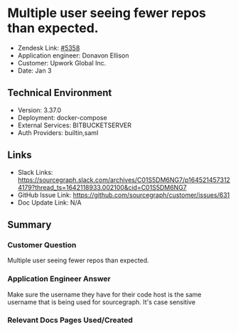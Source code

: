 

# Multiple user seeing fewer repos than expected. 

- Zendesk Link: [#5358](https://sourcegraph.zendesk.com/agent/tickets/5358)
- Application engineer: Donavon Ellison
- Customer: Upwork Global Inc. 
- Date: Jan 3

## Technical Environment
- Version: 3.37.0​
- Deployment: docker-compose
- External Services: BITBUCKETSERVER
- Auth Providers: builtin,saml


## Links
<!-- Data for application engineer manual entry -->
- Slack Links: https://sourcegraph.slack.com/archives/C01S5DM6NG7/p1645214573124179?thread_ts=1642118933.002100&cid=C01S5DM6NG7
- GitHub Issue Link: https://github.com/sourcegraph/customer/issues/631
- Doc Update Link: N/A

## Summary
### Customer Question
Multiple user seeing fewer repos than expected. 
### Application Engineer Answer
Make sure the username they have for their code host is the same username that is being used for sourcegraph. It's case sensitive
### Relevant Docs Pages Used/Created
